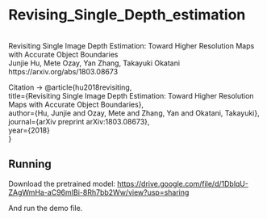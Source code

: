 # Revising_Single_Depth_estimation
<br>
Revisiting Single Image Depth Estimation: Toward Higher Resolution Maps with Accurate Object Boundaries<br>
Junjie Hu, Mete Ozay, Yan Zhang, Takayuki Okatani https://arxiv.org/abs/1803.08673

Citation
->
@article{hu2018revisiting,<br>
title={Revisiting Single Image Depth Estimation: Toward Higher Resolution Maps with Accurate Object Boundaries},<br>
author={Hu, Junjie and Ozay, Mete and Zhang, Yan and Okatani, Takayuki},<br>
journal={arXiv preprint arXiv:1803.08673},<br>
year={2018}<br>
}

Running
-
Download the pretrained model:
https://drive.google.com/file/d/1DblqU-ZAgWmHa-aC96mIBi-8Rh7bb2Ww/view?usp=sharing

And run the demo file.
